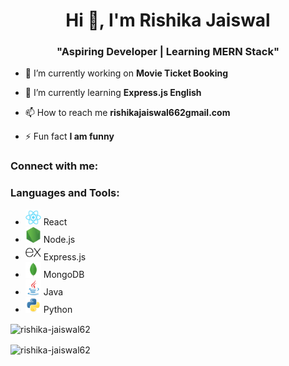<h1 align="center">Hi 👋, I'm Rishika Jaiswal</h1>
<h3 align="center">"Aspiring Developer | Learning MERN Stack"</h3>

- 🔭 I’m currently working on **Movie Ticket Booking**

- 🌱 I’m currently learning **Express.js English**

- 📫 How to reach me **rishikajaiswal662gmail.com**

- ⚡ Fun fact **I am funny**

<h3 align="left">Connect with me:</h3>

<h3 align="left">Languages and Tools:</h3> 
 
- <img src="https://raw.githubusercontent.com/devicons/devicon/master/icons/react/react-original.svg" alt="React" width="25"/> React  
- <img src="https://raw.githubusercontent.com/devicons/devicon/master/icons/nodejs/nodejs-original.svg" alt="Node.js" width="25"/> Node.js  
- <img src="https://raw.githubusercontent.com/devicons/devicon/master/icons/express/express-original.svg" alt="Express.js" width="25"/> Express.js  
- <img src="https://raw.githubusercontent.com/devicons/devicon/master/icons/mongodb/mongodb-original.svg" alt="MongoDB" width="25"/> MongoDB  
- <img src="https://raw.githubusercontent.com/devicons/devicon/master/icons/java/java-original.svg" alt="Java" width="25"/> Java  
- <img src="https://raw.githubusercontent.com/devicons/devicon/master/icons/python/python-original.svg" alt="Python" width="25"/> Python  

<p><img align="center" src="https://github-readme-stats.vercel.app/api/top-langs?username=rishika-jaiswal62&show_icons=true&locale=en&layout=compact" alt="rishika-jaiswal62" /></p>

<p><img align="center" src="https://github-readme-streak-stats.herokuapp.com/?user=rishika-jaiswal62&" alt="rishika-jaiswal62" /></p>

